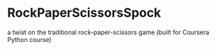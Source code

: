 # RockPaperScissorsSpock
a twist on the traditional rock-paper-scissors game (built for Coursera Python course)

